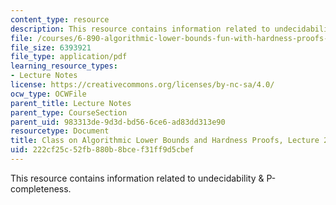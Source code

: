 ```yaml
---
content_type: resource
description: This resource contains information related to undecidability & P-completeness.
file: /courses/6-890-algorithmic-lower-bounds-fun-with-hardness-proofs-fall-2014/222cf25c52fb880b8bcef31ff9d5cbef_MIT6_890F14_L20.pdf
file_size: 6393921
file_type: application/pdf
learning_resource_types:
- Lecture Notes
license: https://creativecommons.org/licenses/by-nc-sa/4.0/
ocw_type: OCWFile
parent_title: Lecture Notes
parent_type: CourseSection
parent_uid: 983313de-9d3d-bd56-6ce6-ad83dd313e90
resourcetype: Document
title: Class on Algorithmic Lower Bounds and Hardness Proofs, Lecture 20 Notes
uid: 222cf25c-52fb-880b-8bce-f31ff9d5cbef
---
```

This resource contains information related to undecidability & P-completeness.